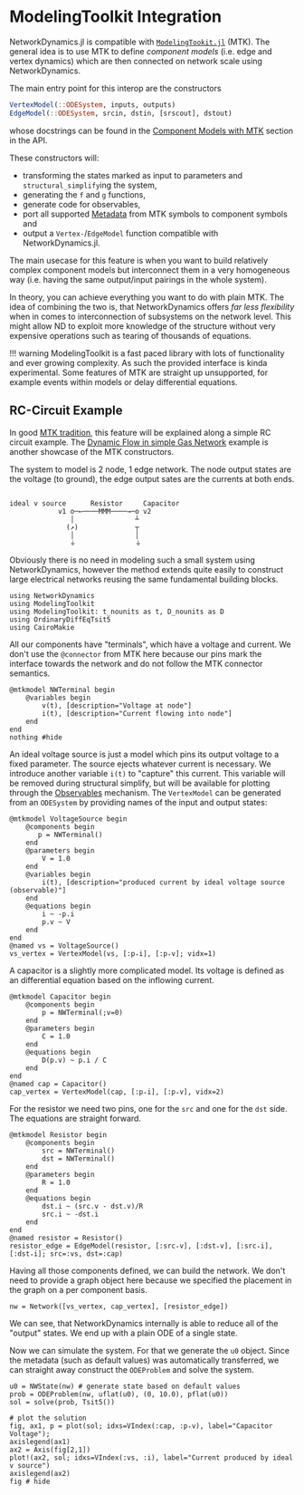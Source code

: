 # ModelingToolkit Integration

NetworkDynamics.jl is compatible with [`ModelingTookit.jl`](https://github.com/SciML/ModelingToolkit.jl) (MTK).
The general idea is to use MTK to define *component models* (i.e. edge and vertex dynamics)
which are then connected on network scale using NetworkDynamics.

The main entry point for this interop are the constructors
```julia
VertexModel(::ODESystem, inputs, outputs)
EdgeModel(::ODESystem, srcin, dstin, [srscout], dstout)
```
whose docstrings can be found in the [Component Models with MTK](@ref) section in the API.

These constructors will:
- transforming the states marked as input to parameters and `structural_simplify`ing the system,
- generating the `f` and `g` functions,
- generate code for observables,
- port all supported [Metadata](@ref) from MTK symbols to component symbols and
- output a `Vertex-`/`EdgeModel` function compatible with NetworkDynamics.jl.

The main usecase for this feature is when you want to build relatively complex
component models but interconnect them in a very homogeneous way (i.e. having the
same output/input pairings in the whole system).

In theory, you can achieve everything you want to do with plain MTK. The idea of
combining the two is, that NetworkDynamics offers *far less flexibility* when in
comes to interconnection of subsystems on the network level. This might allow ND
to exploit more knowledge of the structure without very expensive operations such
as tearing of thousands of equations.

!!! warning
    ModelingToolkit is a fast paced library with lots of functionality and ever
    growing complexity. As such the provided interface is kinda experimental.
    Some features of MTK are straight up unsupported, for example events within
    models or delay differential equations.

## RC-Circuit Example
In good [MTK tradition](https://docs.sciml.ai/ModelingToolkit/stable/tutorials/acausal_components/), this feature will be explained along a simple RC circuit example.
The [Dynamic Flow in simple Gas Network](@ref) example is another showcase of the MTK constructors.

The system to model is 2 node, 1 edge network. The node output states are the voltage (to ground), the edge output sates are the currents at both ends.
```

ideal v source      Resistor     Capacitor
            v1 o─←────MMM────→─o v2
               │               ┴ 
              (↗)              ┬
               │               │
               ⏚               ⏚
```
Obviously there is no need in modeling such a small system using NetworkDynamics, however
the method extends quite easily to construct large electrical networks reusing the same
fundamental building blocks.

```@example mtk
using NetworkDynamics
using ModelingToolkit
using ModelingToolkit: t_nounits as t, D_nounits as D
using OrdinaryDiffEqTsit5
using CairoMakie
```

All our components have "terminals", which have a voltage and current. We don't use the `@connector` from MTK here because our pins mark the interface towards the network and do not follow the MTK connector semantics.

```@example mtk
@mtkmodel NWTerminal begin
    @variables begin
        v(t), [description="Voltage at node"]
        i(t), [description="Current flowing into node"]
    end
end
nothing #hide
```

An ideal voltage source is just a model which pins its output voltage to a fixed parameter.
The source ejects whatever current is necessary. We introduce another variable `i(t)`
to "capture" this current. This variable will be removed during structural simplify, but will
be available for plotting through the [Observables](@ref) mechanism.
The `VertexModel` can be generated from an `ODESystem` by providing names of the input and output states:

```@example mtk
@mtkmodel VoltageSource begin
    @components begin
       p = NWTerminal()
    end
    @parameters begin
        V = 1.0
    end
    @variables begin
        i(t), [description="produced current by ideal voltage source (observable)"]
    end
    @equations begin
        i ~ -p.i
        p.v ~ V
    end
end
@named vs = VoltageSource()
vs_vertex = VertexModel(vs, [:p₊i], [:p₊v]; vidx=1)
```

A capacitor is a slightly more complicated model. Its voltage is defined as an differential
equation based on the inflowing current.

```@example mtk
@mtkmodel Capacitor begin
    @components begin
        p = NWTerminal(;v=0)
    end
    @parameters begin
        C = 1.0
    end
    @equations begin
        D(p.v) ~ p.i / C
    end
end
@named cap = Capacitor()
cap_vertex = VertexModel(cap, [:p₊i], [:p₊v], vidx=2)
```

For the resistor we need two pins, one for the `src` and one for the `dst` side.
The equations are straight forward.

```@example mtk
@mtkmodel Resistor begin
    @components begin
        src = NWTerminal()
        dst = NWTerminal()
    end
    @parameters begin
        R = 1.0
    end
    @equations begin
        dst.i ~ (src.v - dst.v)/R
        src.i ~ -dst.i
    end
end
@named resistor = Resistor()
resistor_edge = EdgeModel(resistor, [:src₊v], [:dst₊v], [:src₊i], [:dst₊i]; src=:vs, dst=:cap)
```

Having all those components defined, we can build the network. We don't need to provide a graph
object here because we specified the placement in the graph on a per component basis.
 
```@example mtk
nw = Network([vs_vertex, cap_vertex], [resistor_edge])
```

We can see, that NetworkDynamics internally is able to reduce all of the "output" states. We end up with a plain ODE of a single state.

Now we can simulate the system. For that we generate the `u0` object. Since the metadata (such as default values) was automatically transferred, we can straight away construct the `ODEProblem`
and solve the system.
 
```@example mtk
u0 = NWState(nw) # generate state based on default values
prob = ODEProblem(nw, uflat(u0), (0, 10.0), pflat(u0))
sol = solve(prob, Tsit5())

# plot the solution
fig, ax1, p = plot(sol; idxs=VIndex(:cap, :p₊v), label="Capacitor Voltage");
axislegend(ax1)
ax2 = Axis(fig[2,1])
plot!(ax2, sol; idxs=VIndex(:vs, :i), label="Current produced by ideal v source")
axislegend(ax2)
fig # hide
```

